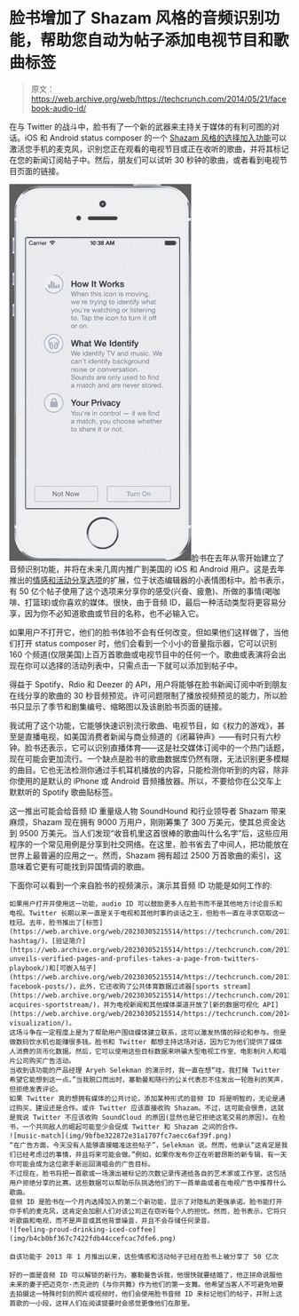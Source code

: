 # 脸书增加了 Shazam 风格的音频识别功能，帮助您自动为帖子添加电视节目和歌曲标签

> 原文：<https://web.archive.org/web/https://techcrunch.com/2014/05/21/facebook-audio-id/>

在与 Twitter 的战斗中，脸书有了一个新的武器来主持关于媒体的有利可图的对话。iOS 和 Android status composer 的一个 [Shazam 风格的选择加入功能](https://web.archive.org/web/20230305215514/http://newsroom.fb.com/news/2014/05/a-new-optional-way-to-share-and-discover-music-tv-and-movies/)可以激活您手机的麦克风，识别您正在观看的电视节目或正在收听的歌曲，并将其标记在您的新闻订阅帖子中。然后，朋友们可以试听 30 秒钟的歌曲，或者看到电视节目页面的链接。

![How IT works](img/8f976a8ff6e594a02fc603659f8f8039.png)脸书在去年从零开始建立了音频识别功能，并将在未来几周内推广到美国的 iOS 和 Android 用户。这是去年推出的[情感和活动分享选项](https://web.archive.org/web/20230305215514/https://techcrunch.com/2013/01/30/facebook-visual-sharing/)的扩展，位于状态编辑器的小表情图标中。脸书表示，有 50 亿个帖子使用了这个选项来分享你的感受(兴奋、疲惫)、所做的事情(喝咖啡、打篮球)或你喜欢的媒体。很快，由于音频 ID，最后一种活动类型将更容易分享，因为你不必知道歌曲或节目的名称，也不必输入它。

如果用户不打开它，他们的脸书体验不会有任何改变。但如果他们这样做了，当他们打开 status composer 时，他们会看到一个小小的音量指示器，它可以识别 160 个频道(仅限美国)上百万首歌曲或电视节目中的任何一个。歌曲或表演将会出现在你可以选择的活动列表中，只需点击一下就可以添加到帖子中。

得益于 Spotify、Rdio 和 Deezer 的 API，用户将能够在脸书新闻订阅中听到朋友在线分享的歌曲的 30 秒音频预览。许可问题限制了播放视频预览的能力，所以脸书只显示了季节和剧集编号、缩略图以及该剧脸书页面的链接。

我试用了这个功能，它能够快速识别流行歌曲、电视节目，如《权力的游戏》，甚至是直播电视，如美国消费者新闻与商业频道的《闭幕钟声》——有时只有六秒钟。脸书还表示，它可以识别直播体育——这是社交媒体订阅中的一个热门话题，现在可能会更加流行。一个缺点是脸书的歌曲数据库仍然有限，无法识别更多模糊的曲目。它也无法检测你通过手机耳机播放的内容，只能检测你听到的内容，除非你使用的是默认的 iPhone 或 Android 音频播放器。所以，不要给你在公交车上默默听的 Spotify 歌曲贴标签。

这一推出可能会给音频 ID 重量级人物 SoundHound 和行业领导者 Shazam 带来麻烦，Shazam 现在拥有 9000 万用户，刚刚筹集了 300 万美元，使其总资金达到 9500 万美元。当人们发现“收音机里这首很棒的歌曲叫什么名字”后，这些应用程序的一个常见用例是分享到社交网络。在这里，脸书省去了中间人，把功能放在世界上最普遍的应用之一。然而，Shazam 拥有超过 2500 万首歌曲的索引，这意味着它更有可能找到异国情调的歌曲。

下面你可以看到一个来自脸书的视频演示，演示其音频 ID 功能是如何工作的:

```
如果用户打开并使用这一功能，audio ID 可以鼓励更多人在脸书而不是其他地方讨论音乐和电视。Twitter 长期以来一直是关于电视和其他时事的谈话之王，但脸书一直在寻求窃取这一桂冠。去年，脸书推出了[标签](https://web.archive.org/web/20230305215514/https://techcrunch.com/2013/06/12/facebook-hashtag/)、[验证简介](https://web.archive.org/web/20230305215514/https://techcrunch.com/2013/05/29/facebook-unveils-verified-pages-and-profiles-takes-a-page-from-twitters-playbook/)和[可嵌入帖子](https://web.archive.org/web/20230305215514/https://techcrunch.com/2013/08/21/embed-facebook-posts/)，此外，它还收购了公共体育数据过滤器[sports stream](https://web.archive.org/web/20230305215514/https://techcrunch.com/2013/12/17/facebook-acquires-sportstream/)，并为电视新闻和其他媒体渠道开放了[新的数据可视化 API](https://web.archive.org/web/20230305215514/https://techcrunch.com/2014/04/30/facebook-visualization/)。
这场斗争在一定程度上是为了帮助用户围绕媒体建立联系，这可以激发热情的辩论和参与。但是做数码饮水机也能赚很多钱。脸书和 Twitter 都想主持这场对话，因为它为他们提供了媒体人消费的货币化数据。然后，它可以使用这些目标数据来哄骗大型电视工作室、电影制片人和唱片公司购买广告活动。
当收到该功能的产品经理 Aryeh Selekman 的演示时，我一直在想“哇，我打赌 Twitter 希望它能想到这一点。”当我脱口而出时，塞勒曼和随行的公关代表忍不住发出一轮胜利的笑声，但拒绝发表评论。
如果 Twitter 真的想拥有媒体的公共讨论，添加某种形式的音频 ID 将是明智的，无论是通过购买、建设还是合作。或许 Twitter 应该直接收购 Shazam。不过，这可能会很贵，这就是我说 Twitter 不应该收购 SoundCloud 的原因(显然也是它拒绝这笔交易的原因)。在脸书，一个共同敌人的崛起可能至少会促成 Twitter 和 Shazam 之间的合作。
![music-match](img/9bfbe322872e31a1707fc7aecc6af39f.png)
“在广告方面，今天没有人能够直接瞄准这些帖子”，Selekman 说。然而，他承认“这肯定是我们已经考虑过的事情，并且将来可能会做。”例如，如果你发布你正在听碧昂斯的新专辑，有一天你可能会成为这位歌手新巡回演唱会的广告目标。
不过现在，脸书将把一首歌或一场演出被标记的次数记录传递给各自的艺术家或工作室。这包括用户拒绝分享的比赛。这些数据可以帮助乐队挑选他们的下一首单曲或者在电视广告中推荐什么歌曲。
音频 ID 是脸书在一个月内选择加入的第二个新功能，显示了对隐私的更强承诺。脸书能打开你手机的麦克风，这肯定会加剧人们对该公司正在窃听每个人的担忧。然而，脸书表示，它将只听歌曲和电视，而不是声音或其他背景噪音，并且不会存储任何录音。
![feeling-proud-drinking-iced-coffee](img/b4cb0bf367c7422fdb44ccefcac7dfe6.png)

自该功能于 2013 年 1 月推出以来，这些情感和活动帖子已经在脸书上被分享了 50 亿次

好的一面是音频 ID 可以解锁的新行为。塞勒曼告诉我，他很快就要结婚了，他正拼命说服他未来的妻子把迈克尔·杰克逊的《与你共舞》作为他们的第一支舞。他希望当客人不可避免地要去拍摄这一特殊时刻的照片或视频时，他们会使用脸书音频 ID 来标记他们的帖子，并附上这首歌的一小段，这样人们在阅读提要时会感觉更像他们在那里。

```